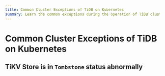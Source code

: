 ```yaml
---
title: Common Cluster Exceptions of TiDB on Kubernetes
summary: Learn the common exceptions during the operation of TiDB clusters on Kubernetes and their solutions.
---
```


# Common Cluster Exceptions of TiDB on Kubernetes

## TiKV Store is in `Tombstone` status abnormally
